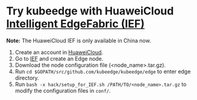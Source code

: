 # Try kubeedge with HuaweiCloud [Intelligent EdgeFabric (IEF)](https://www.huaweicloud.com/product/ief.html)
**Note:** The HuaweiCloud IEF is only available in China now.

1. Create an account in [HuaweiCloud](https://www.huaweicloud.com).
2. Go to [IEF](https://www.huaweicloud.com/product/ief.html) and create an Edge node.
3. Download the node configuration file (<node_name>.tar.gz).
4. Run `cd $GOPATH/src/github.com/kubeedge/kubeedge/edge` to enter edge directory.
5. Run `bash -x hack/setup_for_IEF.sh /PATH/TO/<node_name>.tar.gz` to modify the configuration files in `conf/`.
